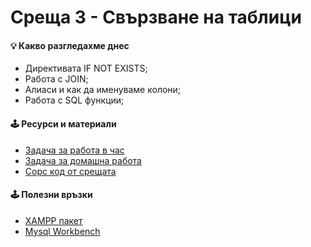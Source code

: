 # Среща 3 - Свързване на таблици

#### 💡 Какво разгледахме днес
- Директивата IF NOT EXISTS;
- Работа с JOIN;
- Алиаси и как да именуваме колони;
- Работа с SQL функции;

#### 🕹️ Ресурси и материали
- [Задача за работа в час](./cw/)
- [Задача за домашна работа](./hw/)
- [Сорс код от срещата](./source/)

#### 🕹️ Полезни връзки
- [XAMPP пакет](https://www.apachefriends.org/download.html)
- [Mysql Workbench](https://www.mysql.com/products/workbench/)
